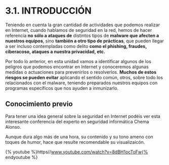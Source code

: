 
# 3.1. INTRODUCCIÓN

Teniendo en cuenta la gran cantidad de actividades que podemos realizar en Internet, cuando hablamos de seguridad en la red, hemos de hacer referencia **no sólo a ataques de** distintos tipos de **malware que afecten a nuestros equipos**, sino **también a otro tipo de prácticas**, que pueden llegar a ser incluso contempladas como delito **como el phishing, fraudes, ciberacoso, ataques a nuestra privacidad, etc.**

Por todo lo anterior, en esta unidad vamos a identificar algunos de los peligros que podemos encontrar en Internet y conoceremos algunas medidas o actuaciones para prevenirlos o resolverlos. **Muchos de estos riesgos se pueden evitar** aplicando el sentido común, otros, sobre todo los relacionados con el malware, teniendo preparados nuestros equipos con programas específicos que nos ayuden a inmunizarlo.

## Conocimiento previo

Para tener una idea general sobre la seguridad en Internet podéis ver esta interesante conferencia del experto en seguridad informática Chema Alonso.

Aunque dura algo más de una hora, su contenido y su tono ameno con toques de humor, hace que resulte recomendable su visualizaicón.

{% youtube %}https//www.youtube.com/watch?v=8dBH1ocToFw{% endyoutube %}

